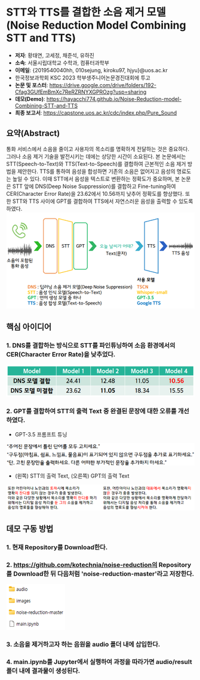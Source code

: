 # STT와 TTS를 결합한 소음 제거 모델 (Noise Reduction Model Combining STT and TTS)
- **저자**: 황태연, 고세정, 채준석, 유하진
- **소속**: 서울시립대학교 수학과, 컴퓨터과학부
- **이메일**: {2019540040hh, 010sejung, kiroku97, hjyu}@uos.ac.kr
- 한국정보과학회 KSC 2023 학부생주니어논문경진대회에 투고
- **논문 및 포스터**: https://drive.google.com/drive/folders/192-Cfag3GUfEmBmXc7ReRZRNYXGPROzg?usp=sharing
- **데모(Demo)**: https://hayacchi774.github.io/Noise-Reduction-model-Combining-STT-and-TTS
- **최종 보고서**: https://capstone.uos.ac.kr/cdc/index.php/Pure_Sound

## 요약(Abstract)
 통화 서비스에서 소음을 줄이고 사용자의 목소리를 명확하게 전달하는 것은 중요하다. 그러나 소음 제거 기술을 발전시키는 데에는 상당한 시간이 소요된다. 본 논문에서는 STT(Speech-to-Text)와 TTS(Text-to-Speech)를 결합하여 근본적인 소음 제거 방법을 제안한다. TTS를 통하여 음성을 합성하면 기존의 소음은 없어지고 음성의 명료도는 높일 수 있다. 이때 STT에서 음성을 텍스트로 변환하는 정확도가 중요하며, 본 논문은 STT 앞에 DNS(Deep Noise Suppression)를 결합하고 Fine-tuning하여 CER(Character Error Rate)을 23.62에서 10.56까지 낮추어 정확도를 향상했다. 또한 STT와 TTS 사이에 GPT를 결합하여 TTS에서 자연스러운 음성을 출력할 수 있도록 하였다.
<img src="images/Model Architecture.png">

## 핵심 아이디어
### 1. DNS를 결합하는 방식으로 STT를 파인튜닝하여 소음 환경에서의 CER(Character Error Rate)을 낮추었다.
<img src="images/01.png">

### 2. GPT를 결합하여 STT의 출력 Text 중 완결된 문장에 대한 오류를 개선하였다.
- GPT-3.5 프롬프트 튜닝
<img src="images/02.png">

- (왼쪽) STT의 출력 Text, (오른쪽) GPT의 출력 Text
<img src="images/03.png">

## 데모 구동 방법
### 1. 현재 Repository를 Download한다.

### 2. https://github.com/kotechnia/noise-reduction의 Repository를 Download한 뒤 다음처럼 'noise-reduction-master'라고 저장한다.
<img src="images/11.png">

### 3. 소음을 제거하고자 하는 음원을 audio 폴더 내에 삽입한다.

### 4. main.ipynb를 Jupyter에서 실행하여 과정을 따라가면 audio/result 폴더 내에 결과물이 생성된다.
